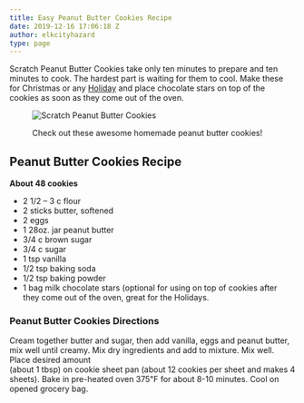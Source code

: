 ```yaml
---
title: Easy Peanut Butter Cookies Recipe
date: 2019-12-16 17:06:18 Z
author: elkcityhazard
type: page
---
```


Scratch Peanut Butter Cookies take only ten minutes to prepare and ten minutes to cook. The hardest part is waiting for them to cool. Make these for Christmas or any [Holiday][1] and place chocolate stars on top of the cookies as soon as they come out of the oven.<figure> 

![Scratch Peanut Butter Cookies][2] <figcaption>Check out these awesome homemade peanut butter cookies!</figcaption></figure> 

## Peanut Butter Cookies Recipe

**About 48 cookies**

  * 2 1/2 &#8211; 3 c flour
  * 2 sticks butter, softened
  * 2 eggs
  * 1 28oz. jar peanut butter
  * 3/4 c brown sugar
  * 3/4 c sugar
  * 1 tsp vanilla
  * 1/2 tsp baking soda
  * 1/2 tsp baking powder
  * 1 bag milk chocolate stars (optional for using on top of cookies after they come out of the oven, great for the Holidays.

### Peanut Butter Cookies Directions

Cream together butter and sugar, then add vanilla, eggs and peanut butter, mix well until creamy. Mix dry ingredients and add to mixture. Mix well. Place desired amount  
(about 1 tbsp) on cookie sheet pan (about 12 cookies per sheet and makes 4 sheets). Bake in pre-heated oven 375&#8457; for about 8-10 minutes. Cool on opened grocery bag.

 [1]: /wordpress/recipes-for-special-occasions-and-events/
 [2]: http://www.quick-e-recipes.com/sitebuildercontent/sitebuilderpictures/IMG_0794_1024.jpg